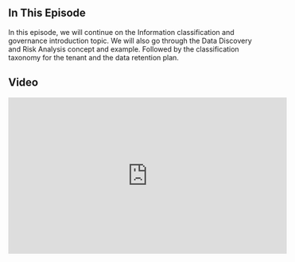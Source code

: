 ## In This Episode

In this episode, we will continue on the Information classification and governance introduction topic. We will also go through the Data Discovery and Risk Analysis concept and example. Followed by the classification taxonomy for the tenant and the data retention plan.

## Video

<iframe width="560" height="315" src="https://www.youtube-nocookie.com/embed/zBM3PiiSx_Y" title="YouTube video player" frameborder="0" allow="accelerometer; autoplay; clipboard-write; encrypted-media; gyroscope; picture-in-picture" allowfullscreen></iframe>
